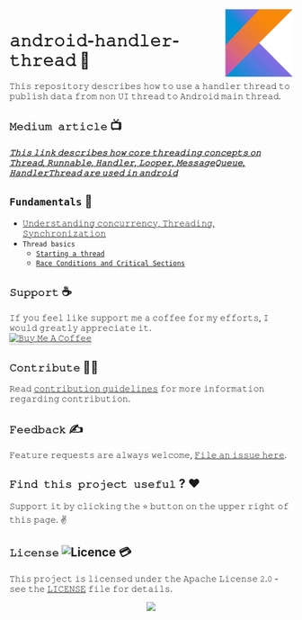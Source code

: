 <img src="https://github.com/devrath/devrath/blob/master/images/kotlin_logo.png" align="right" title="Kotlin Logo" width="120">

# 𝚊𝚗𝚍𝚛𝚘𝚒𝚍-𝚑𝚊𝚗𝚍𝚕𝚎𝚛-𝚝𝚑𝚛𝚎𝚊𝚍 🧞‍
𝚃𝚑𝚒𝚜 𝚛𝚎𝚙𝚘𝚜𝚒𝚝𝚘𝚛𝚢 𝚍𝚎𝚜𝚌𝚛𝚒𝚋𝚎𝚜 𝚑𝚘𝚠 𝚝𝚘 𝚞𝚜𝚎 𝚊 𝚑𝚊𝚗𝚍𝚕𝚎𝚛 𝚝𝚑𝚛𝚎𝚊𝚍 𝚝𝚘 𝚙𝚞𝚋𝚕𝚒𝚜𝚑 𝚍𝚊𝚝𝚊 𝚏𝚛𝚘𝚖 𝚗𝚘𝚗 𝚄𝙸 𝚝𝚑𝚛𝚎𝚊𝚍 𝚝𝚘 𝙰𝚗𝚍𝚛𝚘𝚒𝚍 𝚖𝚊𝚒𝚗 𝚝𝚑𝚛𝚎𝚊𝚍.

## **`𝙼𝚎𝚍𝚒𝚞𝚖 𝚊𝚛𝚝𝚒𝚌𝚕𝚎`** 📺
[_**𝚃𝚑𝚒𝚜 𝚕𝚒𝚗𝚔 𝚍𝚎𝚜𝚌𝚛𝚒𝚋𝚎𝚜 𝚑𝚘𝚠 𝚌𝚘𝚛𝚎 𝚝𝚑𝚛𝚎𝚊𝚍𝚒𝚗𝚐 𝚌𝚘𝚗𝚌𝚎𝚙𝚝𝚜 𝚘𝚗 𝚃𝚑𝚛𝚎𝚊𝚍, 𝚁𝚞𝚗𝚗𝚊𝚋𝚕𝚎, 𝙷𝚊𝚗𝚍𝚕𝚎𝚛, 𝙻𝚘𝚘𝚙𝚎𝚛, 𝙼𝚎𝚜𝚜𝚊𝚐𝚎𝚀𝚞𝚎𝚞𝚎, 𝙷𝚊𝚗𝚍𝚕𝚎𝚛𝚃𝚑𝚛𝚎𝚊𝚍 𝚊𝚛𝚎 𝚞𝚜𝚎𝚍 𝚒𝚗 𝚊𝚗𝚍𝚛𝚘𝚒𝚍**_](
https://medium.com/@devrath.dev595/decoding-android-core-threading-concepts-on-thread-runnable-handler-looper-messagequeue-21a2f7aa6e4a)

## **`Fundamentals`** 📼
* [𝚄𝚗𝚍𝚎𝚛𝚜𝚝𝚊𝚗𝚍𝚒𝚗𝚐 𝚌𝚘𝚗𝚌𝚞𝚛𝚛𝚎𝚗𝚌𝚢, 𝚃𝚑𝚛𝚎𝚊𝚍𝚒𝚗𝚐, 𝚂𝚢𝚗𝚌𝚑𝚛𝚘𝚗𝚒𝚣𝚊𝚝𝚒𝚘𝚗](https://github.com/devrath/android-handler-thread/wiki/Understanding-%E2%80%90-Concurrency,-Threading,-Synchronization)
* `Thread basics`
  * [`Starting a thread`](https://github.com/devrath/android-handler-thread/wiki/Thread-Functionalities-:-Starting-a-thread)
  * [`𝚁𝚊𝚌𝚎 𝙲𝚘𝚗𝚍𝚒𝚝𝚒𝚘𝚗𝚜 𝚊𝚗𝚍 𝙲𝚛𝚒𝚝𝚒𝚌𝚊𝚕 𝚂𝚎𝚌𝚝𝚒𝚘𝚗𝚜`](https://github.com/devrath/android-handler-thread/wiki/Race-Conditions-and-Critical-Sections)


## **`𝚂𝚞𝚙𝚙𝚘𝚛𝚝`** ☕
𝙸𝚏 𝚢𝚘𝚞 𝚏𝚎𝚎𝚕 𝚕𝚒𝚔𝚎 𝚜𝚞𝚙𝚙𝚘𝚛𝚝 𝚖𝚎 𝚊 𝚌𝚘𝚏𝚏𝚎𝚎 𝚏𝚘𝚛 𝚖𝚢 𝚎𝚏𝚏𝚘𝚛𝚝𝚜, 𝙸 𝚠𝚘𝚞𝚕𝚍 𝚐𝚛𝚎𝚊𝚝𝚕𝚢 𝚊𝚙𝚙𝚛𝚎𝚌𝚒𝚊𝚝𝚎 𝚒𝚝.</br>
<a href="https://www.buymeacoffee.com/devrath" target="_blank"><img src="https://www.buymeacoffee.com/assets/img/custom_images/yellow_img.png" alt="𝙱𝚞𝚢 𝙼𝚎 𝙰 𝙲𝚘𝚏𝚏𝚎𝚎" style="height: 41px !important;width: 174px !important;box-shadow: 0px 3px 2px 0px rgba(190, 190, 190, 0.5) !important;-webkit-box-shadow: 0px 3px 2px 0px rgba(190, 190, 190, 0.5) !important;" ></a>

## **`𝙲𝚘𝚗𝚝𝚛𝚒𝚋𝚞𝚝𝚎`** 🙋‍♂️
𝚁𝚎𝚊𝚍 [𝚌𝚘𝚗𝚝𝚛𝚒𝚋𝚞𝚝𝚒𝚘𝚗 𝚐𝚞𝚒𝚍𝚎𝚕𝚒𝚗𝚎𝚜](CONTRIBUTING.md) 𝚏𝚘𝚛 𝚖𝚘𝚛𝚎 𝚒𝚗𝚏𝚘𝚛𝚖𝚊𝚝𝚒𝚘𝚗 𝚛𝚎𝚐𝚊𝚛𝚍𝚒𝚗𝚐 𝚌𝚘𝚗𝚝𝚛𝚒𝚋𝚞𝚝𝚒𝚘𝚗.

## **`𝙵𝚎𝚎𝚍𝚋𝚊𝚌𝚔`** ✍️ 
𝙵𝚎𝚊𝚝𝚞𝚛𝚎 𝚛𝚎𝚚𝚞𝚎𝚜𝚝𝚜 𝚊𝚛𝚎 𝚊𝚕𝚠𝚊𝚢𝚜 𝚠𝚎𝚕𝚌𝚘𝚖𝚎, [𝙵𝚒𝚕𝚎 𝚊𝚗 𝚒𝚜𝚜𝚞𝚎 𝚑𝚎𝚛𝚎](https://github.com/devrath/android-handler-thread/issues/new).

## **`𝙵𝚒𝚗𝚍 𝚝𝚑𝚒𝚜 𝚙𝚛𝚘𝚓𝚎𝚌𝚝 𝚞𝚜𝚎𝚏𝚞𝚕`** ? ❤️
𝚂𝚞𝚙𝚙𝚘𝚛𝚝 𝚒𝚝 𝚋𝚢 𝚌𝚕𝚒𝚌𝚔𝚒𝚗𝚐 𝚝𝚑𝚎 ⭐ 𝚋𝚞𝚝𝚝𝚘𝚗 𝚘𝚗 𝚝𝚑𝚎 𝚞𝚙𝚙𝚎𝚛 𝚛𝚒𝚐𝚑𝚝 𝚘𝚏 𝚝𝚑𝚒𝚜 𝚙𝚊𝚐𝚎. ✌️

## **`𝙻𝚒𝚌𝚎𝚗𝚜𝚎`** ![Licence](https://img.shields.io/github/license/google/docsy) :credit_card:
𝚃𝚑𝚒𝚜 𝚙𝚛𝚘𝚓𝚎𝚌𝚝 𝚒𝚜 𝚕𝚒𝚌𝚎𝚗𝚜𝚎𝚍 𝚞𝚗𝚍𝚎𝚛 𝚝𝚑𝚎 𝙰𝚙𝚊𝚌𝚑𝚎 𝙻𝚒𝚌𝚎𝚗𝚜𝚎 𝟸.𝟶 - 𝚜𝚎𝚎 𝚝𝚑𝚎 [𝙻𝙸𝙲𝙴𝙽𝚂𝙴](https://github.com/devrath/android-handler-thread/blob/main/LICENSE) 𝚏𝚒𝚕𝚎 𝚏𝚘𝚛 𝚍𝚎𝚝𝚊𝚒𝚕𝚜.


<p align="center">
<a><img src="https://forthebadge.com/images/badges/built-for-android.svg"></a>
</p>
